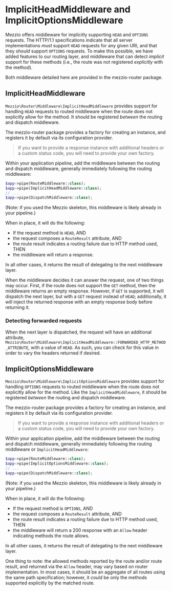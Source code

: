 # ImplicitHeadMiddleware and ImplicitOptionsMiddleware

Mezzio offers middleware for implicitly supporting `HEAD` and `OPTIONS`
requests. The HTTP/1.1 specifications indicate that all server implementations
_must_ support `HEAD` requests for any given URI, and that they _should_ support
`OPTIONS` requests. To make this possible, we have added features to our routing
layer, and middleware that can detect _implicit_ support for these methods
(i.e., the route was not registered _explicitly_ with the method).

Both middleware detailed here are provided in the mezzio-router
package.

## ImplicitHeadMiddleware

`Mezzio\Router\Middleware\ImplicitHeadMiddleware` provides support for
handling `HEAD` requests to routed middleware when the route does not explicitly
allow for the method. It should be registered _between_ the routing and dispatch
middleware.

The mezzio-router package provides a factory for creating an instance,
and registers it by default via its configuration provider.

> If you want to provide a response instance with additional headers or a custom
> status code, you will need to provide your own factory.

Within your application pipeline, add the middleware between the routing and
dispatch middleware, generally immediately following the routing middleware:

```php
$app->pipe(RouteMiddleware::class);
$app->pipe(ImplicitHeadMiddleware::class);
// ...
$app->pipe(DispatchMiddleware::class);
```

(Note: if you used the Mezzio skeleton, this middleware is likely already in
your pipeline.)

When in place, it will do the following:

- If the request method is `HEAD`, AND
- the request composes a `RouteResult` attribute, AND
- the route result indicates a routing failure due to HTTP method used, THEN
- the middleware will return a response.

In all other cases, it returns the result of delegating to the next middleware
layer.

When the middleware decides it can answer the request, one of two things may
occur. First, if the route does not support the `GET` method, then the
middleware returns an empty response.  However, if `GET` is supported, it will
dispatch the next layer, but with a `GET` request instead of `HEAD`;
additionally, it will inject the returned response with an empty response body
before returning it.

### Detecting forwarded requests

When the next layer is dispatched, the request will have an additional
attribute, `Mezzio\Router\Middleware\ImplicitHeadMiddleware::FORWARDED_HTTP_METHOD_ATTRIBUTE`,
with a value of `HEAD`. As such, you can check for this value in order to vary
the headers returned if desired.

## ImplicitOptionsMiddleware

`Mezzio\Router\Middleware\ImplicitOptionsMiddleware` provides support for
handling `OPTIONS` requests to routed middleware when the route does not
explicitly allow for the method. Like the `ImplicitHeadMiddleware`, it should be
registered _between_ the routing and dispatch middleware.

The mezzio-router package provides a factory for creating an instance,
and registers it by default via its configuration provider.

> If you want to provide a response instance with additional headers or a custom
> status code, you will need to provide your own factory.

Within your application pipeline, add the middleware between the routing and
dispatch middleware, generally immediately following the routing middleware or
`ImplicitHeadMiddleware`:

```php
$app->pipe(RouteMiddleware::class);
$app->pipe(ImplicitOptionsMiddleware::class);
// ...
$app->pipe(DispatchMiddleware::class);
```

(Note: if you used the Mezzio skeleton, this middleware is likely already in
your pipeline.)

When in place, it will do the following:

- If the request method is `OPTIONS`, AND
- the request composes a `RouteResult` attribute, AND
- the route result indicates a routing failure due to HTTP method used, THEN
- the middleware will return a 200 response with an `Allow` header indicating
  methods the route allows.

In all other cases, it returns the result of delegating to the next middleware
layer.

One thing to note: the allowed methods reported by the route and/or route
result, and returned via the `Allow` header,  may vary based on router
implementation. In most cases, it should be an aggregate of all routes using the
same path specification; however, it *could* be only the methods supported
explicitly by the matched route.

